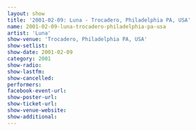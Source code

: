 ```yaml
---
layout: show
title: '2001-02-09: Luna - Trocadero, Philadelphia PA, USA'
name: 2001-02-09-luna-trocadero-philadelphia-pa-usa
artist: 'Luna'
show-venue: 'Trocadero, Philadelphia PA, USA'
show-setlist: 
show-date: 2001-02-09
category: 2001
show-radio: 
show-lastfm: 
show-cancelled: 
performers: 
facebook-event-url: 
show-poster-url: 
show-ticket-url: 
show-venue-website: 
show-additional: 
---
```


